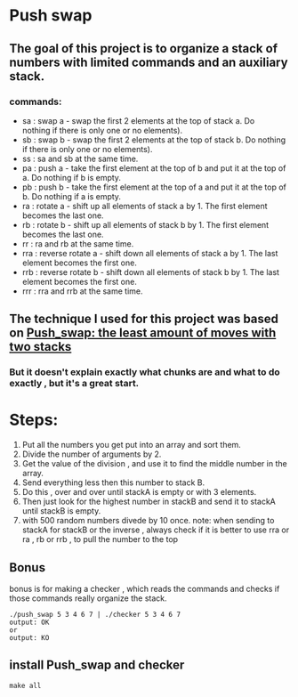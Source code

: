 # Push swap
  
## The goal of this project is to organize a stack of numbers with limited commands and an auxiliary stack.

### commands:
 - sa : swap a - swap the first 2 elements at the top of stack a. Do   
   nothing if there is only one or no elements).
 - sb : swap b - swap the first 2 elements at the top of stack b. Do
   nothing if there is only one or no elements).
 - ss : sa and sb at the same time.     
 - pa : push a - take the first element at the top of b and put it at the top of a. Do nothing if b is empty.
 - pb : push b - take the first element at the top of a and put it at the top of b. Do nothing if a is empty. 
 - ra : rotate a - shift up all elements of stack a by 1. The first element becomes   the last one.
 - rb : rotate b - shift up all elements of stack b by 1. The first element becomes the last one.
 - rr : ra and rb at the same time.
 - rra : reverse rotate a - shift down all elements of stack a by 1. The last element becomes the first one.
 - rrb : reverse rotate b - shift down all elements of stack b by 1. The last element becomes the first one.
 - rrr : rra and rrb at the same time.

## The technique I used for this project was based on [Push_swap: the least amount of moves with two stacks](https://medium.com/@jamierobertdawson/push-swap-the-least-amount-of-moves-with-two-stacks-d1e76a71789a)

### But it doesn't explain exactly what chunks are and what to do exactly , but it's a great start.

# Steps:

 1. Put all the numbers you get put into an array and sort them.
 2. Divide the number of arguments by 2.
 3. Get the value of the division , and use it to find the middle number in the array.
 4. Send everything less then this number to stack B.
 5. Do this , over and over until stackA is empty or with 3 elements.
 6. Then just look for the highest number in stackB and send it to stackA until stackB is empty.
 7. with 500 random numbers divede by 10 once.
 note: when sending to stackA for stackB or the inverse , always check if it is better to use rra or ra , rb or rrb , to pull the number to the top
 
 ## Bonus

bonus is for making a checker , which reads the commands and checks if those commands really organize the stack.

    ./push_swap 5 3 4 6 7 | ./checker 5 3 4 6 7
	output: OK
	or
	output: KO

## install Push_swap and checker

    make all
